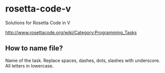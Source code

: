 # rosetta-code-v
Solutions for Rosetta Code in V

http://www.rosettacode.org/wiki/Category:Programming_Tasks

## How to name file?
Name of the task. Replace spaces, dashes, dots, slashes with underscore. All letters in lowercase.
